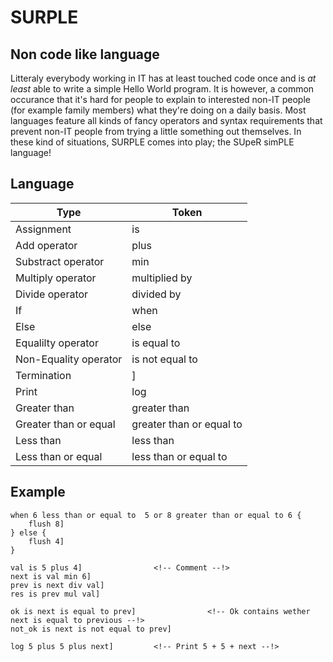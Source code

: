 # SURPLE
## Non code like language
Litteraly everybody working in IT has at least touched code once and is *at least* able to write a simple Hello World program. It is however, a common occurance that it's hard for people to explain to interested non-IT people (for example family members) what they're doing on a daily basis. Most languages feature all kinds of fancy operators and syntax requirements that prevent non-IT people from trying a little something out themselves. In these kind of situations, SURPLE comes into play; the SUpeR simPLE language!

## Language
| Type                  | Token                     |
| --------------------- |-------------------------- |
| Assignment            | is                        |
| Add operator          | plus                      |
| Substract operator    | min                       |
| Multiply operator     | multiplied by             |
| Divide operator       | divided by                |
| If                    | when                      |
| Else                  | else                      |
| Equalilty operator    | is equal to               |
| Non-Equality operator | is not equal to           |
| Termination           | ]                         |
| Print                 | log                       |
| Greater than          | greater than              |
| Greater than or equal | greater than or equal to  |
| Less than             | less than                 |
| Less than or equal    | less than or equal to     |

## Example
``` KRAN++
when 6 less than or equal to  5 or 8 greater than or equal to 6 {
	flush 8]
} else {
	flush 4]
}

val is 5 plus 4]				<!-- Comment --!>
next is val min 6]
prev is next div val]
res is prev mul val]

ok is next is equal to prev]				<!-- Ok contains wether next is equal to previous --!>
not_ok is next is not equal to prev]

log 5 plus 5 plus next]			<!-- Print 5 + 5 + next --!>
```